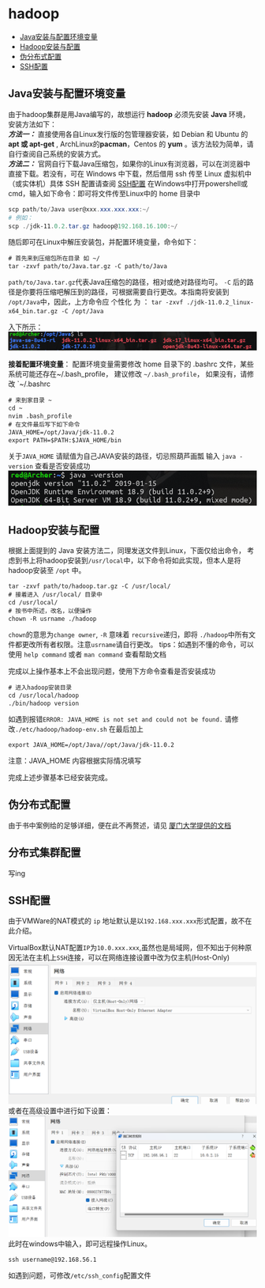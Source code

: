 # hadoop

- [Java安装与配置环境变量](#Java安装与配置环境变量)
- [Hadoop安装与配置](#Hadoop安装与配置)
- [伪分布式配置](#伪分布式配置)
- [SSH配置](SSH配置)

## Java安装与配置环境变量
由于hadoop集群是用Java编写的，故想运行 **hadoop** 必须先安装 **Java** 环境， 安装方法如下：</br>
	***方法一：***
		直接使用各自Linux发行版的包管理器安装，如 Debian 和 Ubuntu 的 **apt 或 apt-get** , ArchLinux的**pacman**，Centos 的 **yum** 。该方法较为简单，请自行查阅自己系统的安装方式。</br>
	 ***方法二：***
		 官网自行下载Java压缩包，如果你的Linux有浏览器，可以在浏览器中直接下载。若没有，可在 Windows 中下载，然后借用 ssh 传至 Linux 虚拟机中（或实体机）具体 SSH 配置请查阅 [SSH配置](#SSH配置)
		 在Windows中打开powershell或cmd，输入如下命令：即可将文件传至Linux中的 home 目录中
```powershell
scp path/to/Java user@xxx.xxx.xxx.xxx:~/
# 例如：
scp ./jdk-11.0.2.tar.gz hadoop@192.168.16.100:~/
```
随后即可在Linux中解压安装包，并配置环境变量，命令如下：
```shell
# 首先来到压缩包所在目录 如 ~/
tar -zxvf path/to/Java.tar.gz -C path/to/Java
```
`path/to/Java.tar.gz`代表Java压缩包的路径，相对或绝对路径均可。
`-C` 后的路径是你要将压缩吧解压到的路径，可根据需要自行更改。本指南将安装到 `/opt/Java`中，因此，上方命令应 个性化 为 ： `tar -zxvf ./jdk-11.0.2_linux-x64_bin.tar.gz -C /opt/Java`

入下所示：
<img src="./assert/Pasted image 20240321175524.png">

**接着配置环境变量**：
配置环境变量需要修改 home 目录下的 .bashrc 文件，某些系统可能还存在~/.bash_profile， 建议修改 `~/.bash_profile`， 如果没有，请修改 `~/.bashrc
```shell
# 来到家目录 ~
cd ~
nvim .bash_profile
# 在文件最后写下如下命令
JAVA_HOME=/opt/Java/jdk-11.0.2
export PATH=$PATH:$JAVA_HOME/bin
```
关于`JAVA_HOME` 请赋值为自己JAVA安装的路径，切忌照葫芦画瓢
输入 `java -version` 查看是否安装成功
<img src="./assert/Pasted image 20240321180425.png">
## Hadoop安装与配置

根据上面提到的 Java 安装方法二，同理发送文件到Linux，下面仅给出命令， 考虑到书上将hadoop安装到`/usr/local`中，以下命令将如此实现，但本人是将 hadoop安装至 `/opt` 中。
```shell
tar -zxvf path/to/hadoop.tar.gz -C /usr/local/
# 接着进入 /usr/local/ 目录中
cd /usr/local/
# 按书中所述，改名，以便操作
chown -R usrname ./hadoop
```
`chown`的意思为`change owner`, `-R` 意味着 `recursive`递归，即将 `./hadoop`中所有文件都更改所有者权限。注意`usrname`请自行更改。
tips：如遇到不懂的命令，可以使用 `help command` 或者 `man command` 查看帮助文档

完成以上操作基本上不会出现问题，使用下方命令查看是否安装成功
```shell
# 进入hadoop安装目录
cd /usr/local/hadoop
./bin/hadoop version
```
如遇到报错`ERROR: JAVA_HOME is not set and could not be found.` 请修改`./etc/hadoop/hadoop-env.sh` 在最后加上 
```shell
export JAVA_HOME=/opt/Java//opt/Java/jdk-11.0.2
```
注意：JAVA_HOME 内容根据实际情况填写

完成上述步骤基本已经安装完成。

## 伪分布式配置
由于书中案例给的足够详细，便在此不再赘述，请见 [厦门大学提供的文档](https://dblab.xmu.edu.cn/blog/2441/)

## 分布式集群配置
写ing

## SSH配置

由于VMWare的NAT模式的 `ip` 地址默认是以`192.168.xxx.xxx`形式配置，故不在此介绍。

VirtualBox默认NAT配置`IP`为`10.0.xxx.xxx`,虽然也是局域网，但不知出于何种原因无法在主机上`SSH`连接，可以在网络连接设置中改为仅主机(Host-Only)
<img src="./assert/vb.png">
或者在高级设置中进行如下设置：
<img src="./assert/vb1.png">
此时在windows中输入，即可远程操作Linux。
```shell
ssh username@192.168.56.1
```
如遇到问题，可修改`/etc/ssh_config`配置文件
